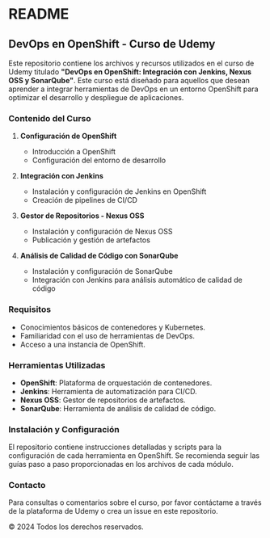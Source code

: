 
# README

## DevOps en OpenShift - Curso de Udemy

Este repositorio contiene los archivos y recursos utilizados en el curso de Udemy titulado **"DevOps en OpenShift: Integración con Jenkins, Nexus OSS y SonarQube"**. Este curso está diseñado para aquellos que desean aprender a integrar herramientas de DevOps en un entorno OpenShift para optimizar el desarrollo y despliegue de aplicaciones.

### Contenido del Curso

1. **Configuración de OpenShift**
   - Introducción a OpenShift
   - Configuración del entorno de desarrollo

2. **Integración con Jenkins**
   - Instalación y configuración de Jenkins en OpenShift
   - Creación de pipelines de CI/CD

3. **Gestor de Repositorios - Nexus OSS**
   - Instalación y configuración de Nexus OSS
   - Publicación y gestión de artefactos

4. **Análisis de Calidad de Código con SonarQube**
   - Instalación y configuración de SonarQube
   - Integración con Jenkins para análisis automático de calidad de código

### Requisitos

- Conocimientos básicos de contenedores y Kubernetes.
- Familiaridad con el uso de herramientas de DevOps.
- Acceso a una instancia de OpenShift.

### Herramientas Utilizadas

- **OpenShift**: Plataforma de orquestación de contenedores.
- **Jenkins**: Herramienta de automatización para CI/CD.
- **Nexus OSS**: Gestor de repositorios de artefactos.
- **SonarQube**: Herramienta de análisis de calidad de código.

### Instalación y Configuración

El repositorio contiene instrucciones detalladas y scripts para la configuración de cada herramienta en OpenShift. Se recomienda seguir las guías paso a paso proporcionadas en los archivos de cada módulo.

### Contacto

Para consultas o comentarios sobre el curso, por favor contáctame a través de la plataforma de Udemy o crea un issue en este repositorio.

© 2024 Todos los derechos reservados.
